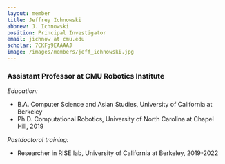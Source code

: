 ```yaml
---
layout: member
title: Jeffrey Ichnowski
abbrev: J. Ichnowski
position: Principal Investigator
email: jichnow at cmu.edu
scholar: 7CKFg9EAAAAJ
image: /images/members/jeff_ichnowski.jpg
---
```


### Assistant Professor at CMU Robotics Institute

<div class="bigspacer"></div>

*Education:*

- B.A. Computer Science and Asian Studies, University of California at Berkeley
- Ph.D. Computational Robotics, University of North Carolina at Chapel Hill, 2019

*Postdoctoral training:*

- Researcher in RISE lab, University of California at Berkeley, 2019-2022
